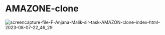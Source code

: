 # AMAZONE-clone

![screencapture-file-F-Anjana-Malik-sir-task-AMAZON-clone-index-html-2023-08-07-22_46_29](https://github.com/anjanadave/AMAZONE-clone/assets/138798176/ccdd51b3-3810-4591-84ff-b94d4ea8b7cc)

